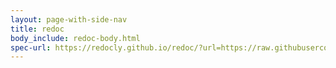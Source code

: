```yaml
---
layout: page-with-side-nav
title: redoc
body_include: redoc-body.html
spec-url: https://redocly.github.io/redoc/?url=https://raw.githubusercontent.com/VNG-Realisatie/VNG-referentielijsten/master/src/openapi.yaml
---
```

<redoc spec-url='{{ page.spec-url}}'></redoc>
